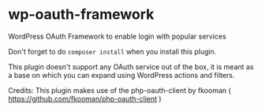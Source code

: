 # wp-oauth-framework
WordPress OAuth Framework to enable login with popular services

Don't forget to do ```composer install``` when you install this plugin.

This plugin doesn't support any OAuth service out of the box, it is meant as a base on which you can expand using
WordPress actions and filters.

Credits:
This plugin makes use of the php-oauth-client by fkooman ( https://github.com/fkooman/php-oauth-client )
